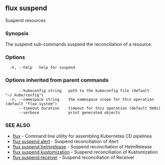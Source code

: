 ## flux suspend

Suspend resources

### Synopsis

The suspend sub-commands suspend the reconciliation of a resource.

### Options

```
  -h, --help   help for suspend
```

### Options inherited from parent commands

```
      --kubeconfig string   path to the kubeconfig file (default "~/.kube/config")
  -n, --namespace string    the namespace scope for this operation (default "flux-system")
      --timeout duration    timeout for this operation (default 5m0s)
      --verbose             print generated objects
```

### SEE ALSO

* [flux](flux.md)	 - Command line utility for assembling Kubernetes CD pipelines
* [flux suspend alert](flux_suspend_alert.md)	 - Suspend reconciliation of Alert
* [flux suspend helmrelease](flux_suspend_helmrelease.md)	 - Suspend reconciliation of HelmRelease
* [flux suspend kustomization](flux_suspend_kustomization.md)	 - Suspend reconciliation of Kustomization
* [flux suspend receiver](flux_suspend_receiver.md)	 - Suspend reconciliation of Receiver

